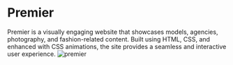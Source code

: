 # Premier
Premier is a visually engaging website that showcases models, agencies, photography, and fashion-related content. Built using HTML, CSS, and enhanced with CSS animations, the site provides a seamless and interactive user experience.
![premier](./premier-ss.png)
